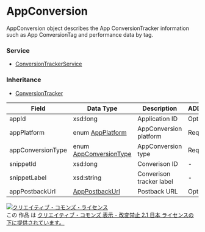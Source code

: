# AppConversion
AppConversion object describes the App ConversionTracker information such as App ConversionTag and performance data by tag.
### Service
+ [ConversionTrackerService](../services/ConversionTrackerService.md)

### Inheritance
+ [ConversionTracker](./ConversionTracker.md)

| Field | Data Type | Description | ADD | SET | 
|---|---|---|---|---|
| appId| xsd:long| Application ID| Opt | Opt |
| appPlatform| enum <a href="./AppPlatform.md">AppPlatform</a>| AppConversion platform| Req| - |
| appConversionType| enum <a href="./AppConversionType.md">AppConversionType</a>| AppConversion type| Req| - |
| snippetId| xsd:long| Converison ID| -| - |
| snippetLabel| xsd:string | Converison tracker label | -| - |
| appPostbackUrl| <a href="./AppPostbackUrl.md">AppPostbackUrl</a>| Postback URL| Opt| Opt |

<a rel="license" href="http://creativecommons.org/licenses/by-nd/2.1/jp/"><img alt="クリエイティブ・コモンズ・ライセンス" style="border-width:0" src="https://i.creativecommons.org/l/by-nd/2.1/jp/88x31.png" /></a><br />この 作品 は <a rel="license" href="http://creativecommons.org/licenses/by-nd/2.1/jp/">クリエイティブ・コモンズ 表示 - 改変禁止 2.1 日本 ライセンスの下に提供されています。</a>
